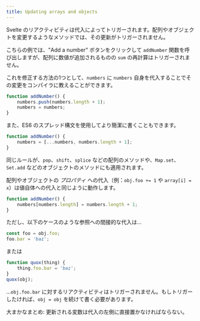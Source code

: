 ```yaml
---
title: Updating arrays and objects
---
```


Svelte のリアクティビティは代入によってトリガーされます。配列やオブジェクトを変更するようなメソッドでは、その更新がトリガーされません。

こちらの例では、"Add a number" ボタンをクリックして `addNumber` 関数を呼び出しますが、配列に数値が追加されるものの `sum` の再計算はトリガーされません。

これを修正する方法の1つとして、`numbers` に `numbers` 自身を代入することでその変更をコンパイラに教えることができます。

```js
function addNumber() {
	numbers.push(numbers.length + 1);
	numbers = numbers;
}
```

また、ES6 のスプレッド構文を使用してより簡潔に書くこともできます。

```js
function addNumber() {
	numbers = [...numbers, numbers.length + 1];
}
```

同じルールが、`pop`、`shift`、`splice` などの配列のメソッドや、`Map.set`、`Set.add` などのオブジェクトのメソッドにも適用されます。

配列やオブジェクトの _プロパティ_ への代入（例：`obj.foo += 1` や `array[i] = x`）は値自体への代入と同じように動作します。

```js
function addNumber() {
	numbers[numbers.length] = numbers.length + 1;
}
```

ただし、以下のケースのような参照への間接的な代入は…

```js
const foo = obj.foo;
foo.bar = 'baz';
```

または

```js
function quox(thing) {
	thing.foo.bar = 'baz';
}
quox(obj);
```

…`obj.foo.bar` に対するリアクティビティはトリガーされません。もしトリガーしたければ、`obj = obj` を続けて書く必要があります。

大まかなまとめ: 更新される変数は代入の左側に直接置かなければならない。
